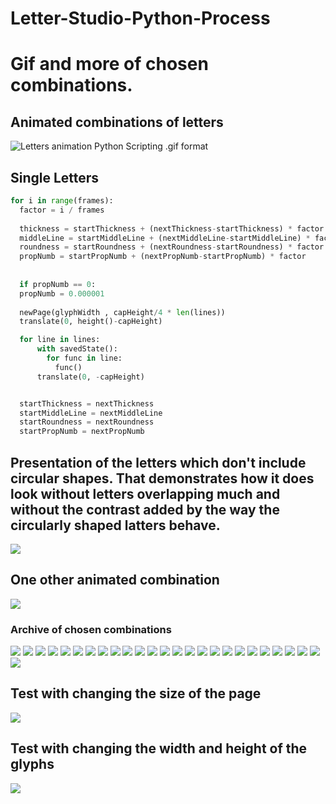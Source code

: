 # Letter-Studio-Python-Process
# Gif and more of chosen combinations.

## Animated combinations of letters

![Letters animation Python Scripting .gif format](all3.gif)

## Single Letters

```python
for i in range(frames):
  factor = i / frames
        
  thickness = startThickness + (nextThickness-startThickness) * factor
  middleLine = startMiddleLine + (nextMiddleLine-startMiddleLine) * factor
  roundness = startRoundness + (nextRoundness-startRoundness) * factor
  propNumb = startPropNumb + (nextPropNumb-startPropNumb) * factor
        
        
  if propNumb == 0:
  propNumb = 0.000001
    
  newPage(glyphWidth , capHeight/4 * len(lines))
  translate(0, height()-capHeight)

  for line in lines:
      with savedState():
        for func in line:
          func()
      translate(0, -capHeight)


  startThickness = nextThickness
  startMiddleLine = nextMiddleLine
  startRoundness = nextRoundness
  startPropNumb = nextPropNumb

```


## Presentation of the letters which don't include circular shapes. That demonstrates how it does look without letters overlapping much and without the contrast added by the way the circularly shaped latters behave. 

![](twon14.gif)


## One other animated combination

![](twon7.gif)


### Archive of chosen combinations

![](/chosen/2.jpg)
![](/chosen/3.jpg)
![](/chosen/4.jpg)
![](/chosen/5.jpg)
![](/chosen/6.jpg)
![](/chosen/7.jpg)
![](/chosen/8.jpg)
![](/chosen/9.jpg)
![](/chosen/10.jpg)
![](/chosen/11.jpg)
![](/chosen/12.jpg)
![](/chosen/13.jpg)
![](/chosen/14.jpg)
![](/chosen/15.jpg)
![](/chosen/16.jpg)
![](/chosen/17.jpg)
![](/chosen/18.jpg)
![](/chosen/19.jpg)
![](/chosen/20.jpg)
![](/chosen/21.jpg)
![](/chosen/22.jpg)
![](/chosen/23.jpg)
![](/chosen/24.jpg)
![](/chosen/25.jpg)
![](/chosen/26.jpg)
![](/chosen/twon12.jpg)

## Test with changing the size of the page

![](twonl-test-changing-pageSize.gif)


## Test with changing the width and height of the glyphs

![](twonl-test-changing-glyph-width-and-height.gif)



